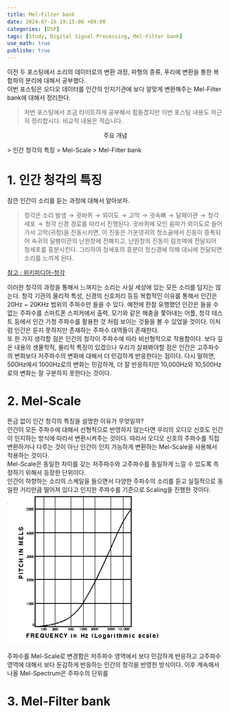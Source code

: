 ```yaml
---
title: Mel-Filter bank
date: 2024-07-16 19:15:00 +09:00
categories: [DSP]
tags: [Study, Digital Signal Processing, Mel-Filter bank]
use_math: true
publishe: true
---
```


이전 두 포스팅에서 소리의 데이터로의 변환 과정, 파형의 종류, 푸리에 변환을 통한 복합파의 분리에 대해서 공부했다.<br>
이번 포스팅은 오디오 데이터를 인간의 인지기관에 보다 알맞게 변환해주는 Mel-Filter bank에 대해서 정리한다.

> 저번 포스팅에서 조금 타이트하게 공부해서 힘들겠지만 이번 포스팅 내용도 차근히 정리합시다. 비교적 내용은 적습니다.

<p align=center> 주요 개념 </p>
> 인간 청각의 특징
> Mel-Scale
> Mel-Filter bank

# 1. 인간 청각의 특징
잠깐 인간이 소리를 듣는 과정에 대해서 알아보자. <br>
> 청각은 $\text{소리 발생} \rightarrow \text{귓바퀴} \rightarrow \text{외이도} \rightarrow \text{고막} \rightarrow \text{귓속뼈} \rightarrow \text{달패이관} \rightarrow \text{청각 세포} \rightarrow \text{청각 신경 경로}$를 따라서 진행된다.
> 귓바퀴에 모인 음파가 외이도로 들어가서 고막(귀청)을 진동시키면, 이 진동은 가운뎃귀의 청소골에서 진동이 증폭되어 속귀의 달팽이관의 난원창에 전해지고, 난원창의 진동이 림프액에 전달되어 청세포를 흥분시킨다. 그리하여 청세포의 흥분이 청신경에 의해 대뇌에 전달되면 소리를 느끼게 된다.

[참고 : 위키피디아-청각](https://ko.wikipedia.org/wiki/청각)

이러한 청각의 과정을 통해서 느껴지는 소리는 사실 세상에 있는 모든 소리를 담지는 않는다. 청각 기관의 물리적 특성, 신경의 신호처리 등등 복합적인 이유를 통해서 인간은 20Hz ~ 20KHz 범위의 주파수만 들을 수 있다. 예전에 한참 유행했던 인간은 들을 수 없는 주파수를 스마트폰 스피커에서 출력, 모기와 같은 해충을 쫓아내는 어플, 청각 테스트 등에서 인간 가청 주파수를 활용한 것 처럼 보이는 것들을 볼 수 있었을 것이다. 이처럼 인간은 듣지 못하지만 존재하는 주파수 대역들이 존재한다. <br>
또 한 가지 생각할 점은 인간의 청각이 주파수에 따라 비선형적으로 작용함이다. 보다 깊은 내용의 생물학적, 물리적 특징이 있겠으나 우리가 살펴봐야할 점은 인간은 고주파수의 변화보다 저주파수의 변화에 대해서 더 민감하게 반응한다는 점이다. 다시 말하면, 500Hz에서 1000Hz로의 변화는 민감하게, 더 잘 반응하지만 10,000Hz와 10,500Hz로의 변화는 잘 구분하지 못한다는 것이다.

# 2. Mel-Scale
뜬금 없이 인간 청각의 특징을 설명한 이유가 무엇일까?<br>
인간이 모든 주파수에 대해서 선형적으로 반영하지 않는다면 우리의 오디오 신호도 인간이 인지하는 방식에 따라서 변환시켜주는 것이다.
따라서 오디오 신호의 주파수를 직접 변환하거나 다루는 것이 아닌 인간이 인지 가능하게 변환하는 Mel-Scale을 사용해서 적용하는 것이다.<br>
Mel-Scale은 동일한 차이를 갖는 저주파수와 고주파수를 동일하게 느낄 수 있도록 측정하기 위해서 등장한 단위이다.<br>
인간이 하향하는 소리의 스케일을 들으면서 다양한 주파수의 소리를 듣고 실질적으로 동일한 거리만큼 떨어져 있다고 인지한 주파수를 기준으로 Scaling을 진행한 것이다.
![멜 스케일의 주파수 함수](../assets/img/DSP/Mel-scale.png)

주파수를 Mel-Scale로 변경함은 저주파수 영역에서 보다 민감하게 반응하고 고주파수 영역에 대해서 보다 둔감하게 반응하는 인간의 청각을 반영한 방식이다. 이후 계속해서 나올 Mel-Spectrum은 주파수의 단위를 

# 3. Mel-Filter bank
